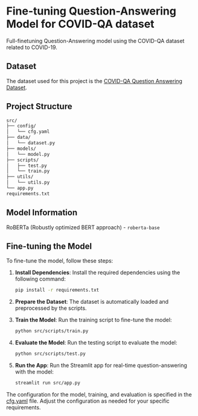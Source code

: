# Fine-tuning Question-Answering Model for COVID-QA dataset

Full-finetuning Question-Answering model using the COVID-QA dataset related to COVID-19.

## Dataset

The dataset used for this project is the [COVID-QA Question Answering Dataset](https://huggingface.co/datasets/minh21/COVID-QA-question-answering-biencoder-data-75_25).

## Project Structure
```markdown
src/
├── config/
│   └── cfg.yaml
├── data/
│   └── dataset.py
├── models/
│   └── model.py
├── scripts/
│   ├── test.py
│   └── train.py
├── utils/
│   └── utils.py
└── app.py
requirements.txt
```


## Model Information

RoBERTa (Robustly optimized BERT approach) - `roberta-base` 
## Fine-tuning the Model

To fine-tune the model, follow these steps:

1. **Install Dependencies**: Install the required dependencies using the following command:
    ```sh
    pip install -r requirements.txt
    ```

2. **Prepare the Dataset**: The dataset is automatically loaded and preprocessed by the scripts.

3. **Train the Model**: Run the training script to fine-tune the model:
    ```sh
    python src/scripts/train.py
    ```

4. **Evaluate the Model**: Run the testing script to evaluate the model:
    ```sh
    python src/scripts/test.py
    ```

5. **Run the App**: Run the Streamlit app for real-time question-answering with the model:
    ```sh
    streamlit run src/app.py
    ```

The configuration for the model, training, and evaluation is specified in the [cfg.yaml](http://_vscodecontentref_/1) file. Adjust the configuration as needed for your specific requirements.